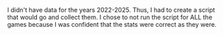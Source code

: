 I didn't have data for the years 2022-2025. Thus, I had to create a script that would go and collect them. 
I chose to not run the script for ALL the games because I was confident that the stats were correct as they were.